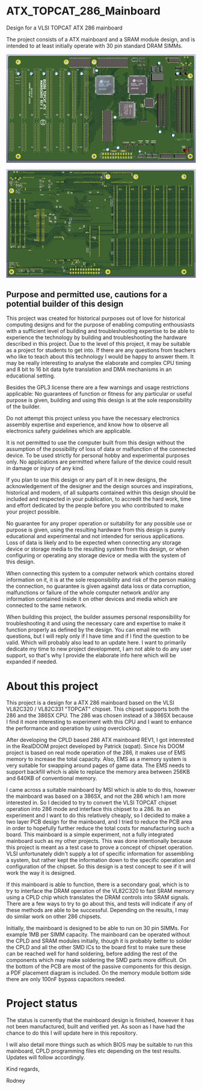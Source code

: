 # ATX_TOPCAT_286_Mainboard
Design for a VLSI TOPCAT ATX 286 mainboard  

The project consists of a ATX mainboard and a SRAM module design, and is intended to at least initially operate with 30 pin standard DRAM SIMMs.  

![A 3D view picture of the mainboard design generated by KiCad](TOPCAT_REV1_Completed_FRONT.png)  

![Back side of the PCB](TOPCAT_REV1_Completed_BACK.png)  

## Purpose and permitted use, cautions for a potential builder of this design  

This project was created for historical purposes out of love for historical computing designs and for the purpose of enabling computing enthousiasts with a sufficient level of building and troubleshooting expertise to be able to experience the technology by building and troubleshooting the hardware described in this project. Due to the level of this project, it may be suitable as a project for students to get into. If there are any questions from teachers who like to teach about this technology I would be happy to answer them. It may be really interesting to analyse the elaborate and complex CPU timing and 8 bit to 16 bit data byte translation and DMA mechanisms in an educational setting.

Besides the GPL3 license there are a few warnings and usage restrictions applicable:
No guarantees of function or fitness for any particular or useful purpose is given, building and using this design is at the sole responsibility of the builder.

Do not attempt this project unless you have the necessary electronics assembly expertise and experience, and know how to observe all electronics safety guidelines which are applicable.

It is not permitted to use the computer built from this design without the assumption of the possibility of loss of data or malfunction of the connected device. To be used strictly for personal hobby and experimental purposes only. No applications are permitted where failure of the device could result in damage or injury of any kind.

If you plan to use this design or any part of it in new designs, the acknowledgement of the designer and the design sources and inspirations, historical and modern, of all subparts contained within this design should be included and respected in your publication, to accredit the hard work, time and effort dedicated by the people before you who contributed to make your project possible.

No guarantee for any proper operation or suitability for any possible use or purpose is given, using the resulting hardware from this design is purely educational and experimental and not intended for serious applications. Loss of data is likely and to be expected when connecting any storage device or storage media to the resulting system from this design, or when configuring or operating any storage device or media with the system of this design.

When connecting this system to a computer network which contains stored information on it, it is at the sole responsibility and risk of the person making the connection, no guarantee is given against data loss or data corruption, malfunctions or failure of the whole computer network and/or any information contained inside it on other devices and media which are connected to the same network.

When building this project, the builder assumes personal responsibility for troubleshooting it and using the necessary care and expertise to make it function properly as defined by the design. You can email me with questions, but I will reply only if I have time and if I find the question to be valid. Which will probably also lead to an update here. I want to primarily dedicate my time to new project development, I am not able to do any user support, so that's why I provide the elaborate info here which will be expanded if needed.

# About this project
This project is a design for a ATX 286 mainboard based on the VLSI VL82C320 / VL82C331 "TOPCAT" chipset.
This chipset supports both the 286 and the 386SX CPU.
The 286 was chosen instead of a 386SX because I find it more interesting to experiment with this CPU and I want to enhance the performance and operation by using overclocking.

After developing the CPLD based 286 ATX mainboard REV1, I got interested in the RealDOOM project developed by Patrick (sqpat).
Since his DOOM project is based on real mode operation of the 286, it makes use of EMS memory to increase the total capacity.
Also, EMS as a memory system is very suitable for swapping around pages of game data.
The EMS needs to support backfill which is able to replace the memory area between 256KB and 640KB of conventional memory.

I came across a suitable mainboard by MSI which is able to do this, however the mainboard was based on a 386SX, and not the 286 which I am more interested in.
So I decided to try to convert the VLSI TOPCAT chipset operation into 286 mode and interface this chipset to a 286.
Its an experiment and I want to do this relatively cheaply, so I decided to make a two layer PCB design for the mainboard, and I tried to reduce the PCB area in order to hopefully further reduce the total costs for manufacturing such a board.
This mainboard is a simple experiment, not a fully integrated mainboard such as my other projects. This was done intentionally because this project is meant as a test case to prove a concept of chipset operation. VLSI unfortunately didn't supply a lot of specific information for assembling a system, but rather kept the information down to the specific operation and configuration of the chipset.  So this design is a test concept to see if it will work the way it is designed.

If this mainboard is able to function, there is a secondary goal, which is to try to interface the DRAM operation of the VL82C320 to fast SRAM memory using a CPLD chip which translates the DRAM controls into SRAM signals. There are a few ways to try to go about this, and tests will indicate if any of these methods are able to be successful. Depending on the results, I may do similar work on other 286 chipsets.

Initially, the mainboard is designed to be able to run on 30 pin SIMMs. For example 1MB per SIMM capacity.
The mainboard can be operated without the CPLD and SRAM modules initially, though it is probably better to solder the CPLD and all the other SMD ICs to the board first to make sure these can be reached well for hand soldering, before adding the rest of the components which may make soldering the SMD parts more difficult.
On the bottom of the PCB are most of the passive components for this design. a PDF placement diagram is included.
On the memory module bottom side there are only 100nF bypass capacitors needed.

# Project status

The status is currently that the mainboard design is finished, however it has not been manufactured, built and verified yet.
As soon as I have had the chance to do this I will update here in this repository.

I will also detail more things such as which BIOS may be suitable to run this mainboard, CPLD programming files etc depending on the test results.
Updates will follow accordingly.

Kind regards,

Rodney

